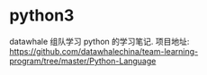 # python3
datawhale 组队学习 python 的学习笔记. 
项目地址: https://github.com/datawhalechina/team-learning-program/tree/master/Python-Language 
